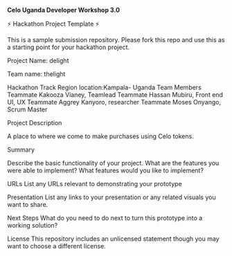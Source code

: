 **Celo Uganda Developer Workshop 3.0**

⚡ Hackathon Project Template ⚡


This is a sample submission repository. Please fork this repo and use this as a starting point for your hackathon project.

Project Name: delight 

Team name: thelight

Hackathon Track
Region location:Kampala- Uganda
Team Members
Teammate Kakooza Vianey, Teamlead
Teammate Hassan Mubiru, Front end UI, UX
Teammate Aggrey Kanyoro, researcher
Teammate Moses Onyango, Scrum Master

Project Description

A place to where we come to make purchases using Celo tokens.

Summary

Describe the basic functionality of your project. What are the features you were able to implement? What features would you like to implement?

URLs
List any URLs relevant to demonstrating your prototype

Presentation
List any links to your presentation or any related visuals you want to share.

Next Steps
What do you need to do next to turn this prototype into a working solution?

License
This repository includes an unlicensed statement though you may want to choose a different license.
